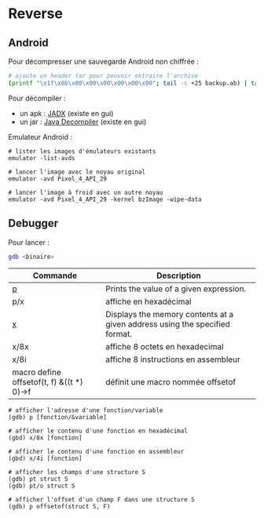 # Reverse

## Android

Pour décompresser une sauvegarde Android non chiffrée :
```bash
# ajoute un header tar pour pouvoir extraire l'archive
(printf "\x1f\x8b\x08\x00\x00\x00\x00\x00"; tail -c +25 backup.ab) | tar -xzvf -
```

Pour décompiler :
- un apk : [JADX](https://github.com/skylot/jadx) (existe en gui)
- un jar : [Java Decompiler](http://java-decompiler.github.io/) (existe en gui)

Emulateur Android :
```shell
# lister les images d'émulateurs existants
emulator -list-avds

# lancer l'image avec le noyau original
emulator -avd Pixel_4_API_29

# lancer l'image à froid avec un autre noyau
emulator -avd Pixel_4_API_29 -kernel bzImage -wipe-data
```

## Debugger

Pour lancer :
```bash
gdb <binaire>
```

| Commande                                               | Description                                                                 |
| ------------------------------------------------------ | --------------------------------------------------------------------------- |
| [p](https://visualgdb.com/gdbreference/commands/print) | Prints the value of a given expression.                                     |
| p/x                                                    | affiche en hexadécimal                                                      |
| [x](https://visualgdb.com/gdbreference/commands/x)     | Displays the memory contents at a given address using the specified format. |
| x/8x                                                   | affiche 8 octets en hexadecimal                                             |
| x/8i                                                   | affiche 8 instructions en assembleur                                        |
| macro define offsetof(t, f) &((t *) 0)->f              | définit une macro nommée offsetof                                           |

```gdb
# afficher l'adresse d'une fonction/variable
(gdb) p [fonction/&variable]

# afficher le contenu d'une fonction en hexadécimal
(gbd) x/8x [fonction]

# afficher le contenu d'une fonction en assembleur
(gbd) x/4i [fonction]

# afficher les champs d'une structure S
(gdb) pt struct S
(gdb) pt/o struct S

# afficher l'offset d'un champ F dans une structure S
(gdb) p offsetof(struct S, F)
```
